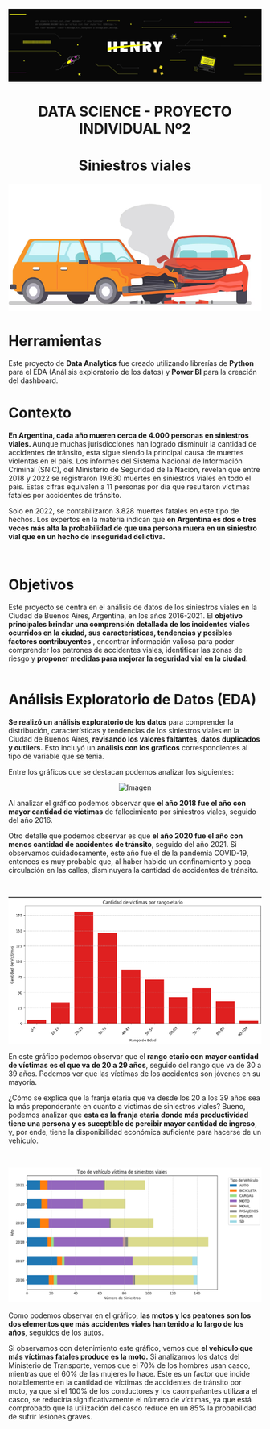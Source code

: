 ![Banner](https://github.com/OctavioAlvarez1/proyecto-individual-1-Soy-Henry/blob/main/Images/henry.jfif)
<h1 align="center">DATA SCIENCE - PROYECTO INDIVIDUAL Nº2</h1>
<h1 align="center">Siniestros viales</h1>

<p align="center">
  <img src="https://github.com/OctavioAlvarez1/PI_DA-Soy-Henry/blob/main/Images/siniestro.png" alt="Imagen">
</p>

<h1>Herramientas</h1>
Este proyecto de <strong>Data Analytics</strong> fue creado utilizando librerías de <strong>Python</strong> para el EDA (Análisis exploratorio de los datos) y <strong>Power BI</strong>  para la creación del dashboard.
<br>
<h1>Contexto</h1>
<p><strong>En Argentina, cada año mueren cerca de 4.000 personas en siniestros viales. </strong>Aunque muchas jurisdicciones han logrado disminuir la cantidad de accidentes de tránsito, esta sigue siendo la principal causa de muertes violentas en el país. Los informes del Sistema Nacional de Información Criminal (SNIC), del Ministerio de Seguridad de la Nación, revelan que entre 2018 y 2022 se registraron 19.630 muertes en siniestros viales en todo el país. Estas cifras equivalen a 11 personas por día que resultaron víctimas fatales por accidentes de tránsito.</p>

<p>Solo en 2022, se contabilizaron 3.828 muertes fatales en este tipo de hechos. Los expertos en la materia indican que <strong>en Argentina es dos o tres veces más alta la probabilidad de que una persona muera en un siniestro vial que en un hecho de inseguridad delictiva.</strong></p>
<br>
<h1>Objetivos</h1>
Este proyecto se centra en el análisis de datos de los siniestros viales en la Ciudad de Buenos Aires, Argentina, en los años 2016-2021. El <strong>objetivo principales brindar una comprensión detallada de los incidentes viales ocurridos en la ciudad, sus características, tendencias y posibles factores contribuyentes</strong> , encontrar información valiosa para poder comprender los patrones de accidentes viales, identificar las zonas de riesgo y <strong>proponer medidas para mejorar la seguridad vial en la ciudad.</strong> 
<br>
<br>
<h1>Análisis Exploratorio de Datos (EDA)</h1>
<strong>Se realizó un análisis exploratorio de los datos</strong> para comprender la distribución, características y tendencias de los siniestros viales en la Ciudad de Buenos Aires, <strong>revisando los valores faltantes, datos duplicados y outliers.</strong> Esto incluyó un <strong>análisis con los graficos</strong> correspondientes al tipo de variable que se tenia.

<p>Entre los gráficos que se destacan podemos analizar los siguientes:</p>

<p align="center">
  <img src="https://github.com/OctavioAlvarez1/PI_DA-Soy-Henry/blob/main/Images/victimas_año.png" alt="Imagen">
</p>
<p>Al analizar el gráfico podemos observar que <strong>el año 2018 fue el año con mayor cantidad de víctimas</strong> de fallecimiento por siniestros viales, seguido del año 2016. </p>

<p>Otro detalle que podemos observar es que <strong>el año 2020 fue el año con menos cantidad de accidentes de tránsito</strong>, seguido del año 2021. Si observamos cuidadosamente, este año fue el de la pandemia COVID-19, entonces es muy probable que, al haber habido un confinamiento y poca circulación en las calles, disminuyera la cantidad de accidentes de tránsito. </p>
<br>
<p align="center">
  <img src="https://github.com/OctavioAlvarez1/PI_DA-Soy-Henry/blob/main/Images/victimas_edad.png" alt="Imagen">
</p>

<p>En este gráfico podemos observar que el <strong>rango etario con mayor cantidad de víctimas es el que va de 20 a 29 años</strong>, seguido del rango que va de 30 a 39 años. Podemos ver que las víctimas de los accidentes son jóvenes en su mayoría. </p>

<p >¿Cómo se explica que la franja etaria que va desde los 20 a los 39 años sea la más preponderante en cuanto a víctimas de siniestros viales? Bueno, podemos analizar que <strong>esta es la franja etaria donde más productividad tiene una persona y es suceptible de percibir mayor cantidad de ingreso</strong>, y, por ende, tiene la disponibilidad económica suficiente para hacerse de un vehículo.</p>

<br>
<p align="center">
  <img src="https://github.com/OctavioAlvarez1/PI_DA-Soy-Henry/blob/main/Images/tipo_victima.png" alt="Imagen">
</p>
<p>Como podemos observar en el gráfico, <strong>las motos y los peatones son los dos elementos que más accidentes viales han tenido a lo largo de los años</strong>, seguidos de los autos. </p>

<p >Si observamos con detenimiento este gráfico, vemos que <strong>el vehículo que más víctimas fatales produce es la moto.</strong> Si analizamos los datos del Ministerio de Transporte, vemos que el 70% de los hombres usan casco, mientras que el 60% de las mujeres lo hace. Este es un factor que incide notablemente en la cantidad de víctimas de accidentes de tránsito por moto, ya que si el 100% de los conductores y los caompañantes utilizara el casco, se reduciría significativamente el número de víctimas, ya que está comprobado que la utilización del casco reduce en un 85% la probabilidad de sufrir lesiones graves. </p>
